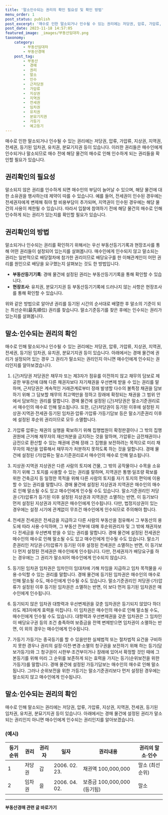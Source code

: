 ```yaml
---
title: '말소인수되는 권리의 확인 필요성 및 확인 방법'
menu_order: 1
post_status: publish
post_excerpt: '매수로 인한 말소되거나 인수될 수 있는 권리에는 저당권, 압류, 가압류, 지상권, 지역권, 전세권, 등기된 임차권, 유치권, 분묘기지권 등이 있습니다. 이러한 권리들은 매수인에게 인수되거나 말소되므로 매수 전에 해당 물건의 매수로 인해 인수하게 되는 권리들을 확인할 필요가 있습니다.'
post_date: 2023-11-18 14:57:05
featured_image: _images/부동산임대차.png
taxonomy:
    category:
        - 부동산임대차
        - 부동산경매
    post_tag:
        - 부동산
        -  경매
        -  권리
        -  말소
        -  인수
        -  근저당권
        -  가압류
        -  지상권
        -  지역권
        -  전세권
        -  임차권
        -  유치권
        -  분묘기지권
        -  가등기
        -  예고등기
---
```



매수로 인한 말소되거나 인수될 수 있는 권리에는 저당권, 압류, 가압류, 지상권, 지역권, 전세권, 등기된 임차권, 유치권, 분묘기지권 등이 있습니다. 이러한 권리들은 매수인에게 인수되거나 말소되므로 매수 전에 해당 물건의 매수로 인해 인수하게 되는 권리들을 확인할 필요가 있습니다.

## 권리확인의 필요성
말소되지 않은 권리를 인수하게 되면 매수인의 부담이 늘어날 수 있으며, 해당 물건에 대한 소유권을 행사하는데 제약이 따를 수 있습니다. 예를 들어, 전세권이 인수된 경우에는 전세권자에게 변제해 줘야 할 비용부담이 추가되며, 지역권이 인수된 경우에는 해당 물건의 사용이 제한될 수 있습니다. 따라서 입찰에 참여하기 전에 해당 물건의 매수로 인해 인수하게 되는 권리가 있는지를 확인할 필요가 있습니다.

## 권리확인의 방법
말소되거나 인수되는 권리를 확인하기 위해서는 우선 부동산등기기록과 현장조사를 통해 어떤 권리들이 설정되어 있는지를 살펴봅니다. 매수인에게 인수되지 않고 말소되는 권리는 일반적으로 배당절차에 참가한 권리이므로 배당요구를 한 이해관계인이 어떤 권리를 원인으로 배당을 요구했는지 살펴보는 것도 한 방법입니다.

- **부동산등기기록**: 경매 물건에 설정된 권리는 부동산등기기록을 통해 확인할 수 있습니다.
- **현장조사**: 유치권, 분묘기지권 등 부동산등기기록에 드러나지 않는 사항은 현장조사를 통해 확인할 수 있습니다.

위와 같은 방법으로 알아낸 권리를 등기된 시간의 순서대로 배열한 후 말소의 기준이 되는 최선순위(最先順位) 권리를 찾습니다. 말소기준등기를 찾은 후에는 인수되는 권리가 있는지를 살펴봅니다.


## 말소·인수되는 권리의 확인
매수로 인해 말소되거나 인수될 수 있는 권리에는 저당권, 압류, 가압류, 지상권, 지역권, 전세권, 등기된 임차권, 유치권, 분묘기지권 등이 있습니다. 아래에서는 경매 물건에 권리가 설정되어 있는 경우 그 권리가 말소되는 권리인지 아니면 매수인에게 인수되는 권리인지를 알아보겠습니다.

1. (근)저당권
저당권은 채무자 또는 제3자가 점유를 이전하지 않고 채무의 담보로 제공한 부동산에 대해 다른 채권자보다 자기채권을 우선변제 받을 수 있는 권리를 말하며, 근저당권은 계속적인 거래관계로부터 장래 발생할 다수의 불특정 채권을 담보하기 위해 그 담보할 채무의 최고액만을 정하고 장래에 확정되는 채권을 그 범위 안에서 담보하는 권리를 말합니다. 경매 물건에 설정된 (근)저당권은 말소기준권리로서 매수인의 매수로 인해 말소됩니다. 또한, (근)저당권이 등기된 이후에 설정된 지상권·지역권·전세권·등기된 임차권·압류·가압류·가등기담보 등은 말소기준권리 이후에 설정된 후순위 권리이므로 모두 소멸합니다.

2. 가압류
압류는 채권의 실행을 확보하기 위해 집행법원이 확정판결이나 그 밖의 집행권원에 근거해 채무자의 재산처분을 금지하는 것을 말하며, 가압류는 금전채권이나 금전으로 환산할 수 있는 채권에 관해 장래 그 집행을 보전하려는 목적으로 미리 채무자의 재산을 압류해서 채무자가 처분하지 못하도록 하는 것을 말합니다. 경매 물건에 설정된 (가)압류는 말소기준권리로서 매수인의 매수로 인해 말소됩니다.

3. 지상권·지역권
지상권은 다른 사람의 토지에 건물, 그 밖의 공작물이나 수목을 소유하기 위해 그 토지를 사용할 수 있는 권리를 말하며, 지역권은 통행·일조량 확보를 위한 건축금지 등 일정한 목적을 위해 다른 사람의 토지를 자기 토지의 편익에 이용할 수 있는 권리를 말합니다. 경매 물건에 설정된 지상권과 지역권은 매수인의 매수로 인해 말소될 수도 있고 매수인에게 인수될 수도 있습니다. 말소기준권리인 저당권·(가)압류가 등기된 이후 설정된 지상권과 지역권은 소멸하는 반면, 이 등기보다 먼저 설정된 지상권과 지역권은 매수인에게 인수됩니다. 다만, 법정지상권이 있는 경우에는 설정 시기에 관계없이 무조건 매수인에게 인수되므로 주의해야 합니다.

4. 전세권
전세권은 전세금을 지급하고 다른 사람의 부동산을 점유해서 그 부동산의 용도에 따라 사용·수익하며, 그 부동산 전부에 대해 후순위권리자 및 그 밖에 채권자보다 전세금을 우선변제 받을 수 있는 권리를 말합니다. 경매 물건에 설정된 전세권은 매수인의 매수로 인해 말소될 수도 있고 매수인에게 인수될 수도 있습니다. 말소기준권리인 저당권·(가)압류가 등기된 이후 설정된 전세권은 소멸하는 반면, 이 등기보다 먼저 설정된 전세권은 매수인에게 인수됩니다. 다만, 전세권자가 배당요구를 하는 경우에는 그 권리가 말소되어 매수인에게 인수되지 않습니다.

5. 등기된 임차권
임차권은 임차인이 임대차에 기해 차임을 지급하고 임차 목적물을 사용·수익할 수 있는 권리를 말합니다. 경매 물건에 등기된 임차권은 매수인의 매수로 인해 말소될 수도, 매수인에게 인수될 수도 있습니다. 말소기준권리인 저당권·(가)압류가 설정된 이후 등기된 임차권은 소멸하는 반면, 이 보다 먼저 등기된 임차권은 매수인에게 인수됩니다.

6. 등기되지 않은 임차권
대항력과 우선변제권을 갖춘 임차권은 등기되지 않았다 하더라도 제3자에게 효력을 미칩니다. 이 임차권은 매수인의 매수로 인해 말소될 수도, 매수인에게 인수될 수도 있습니다. 대항력과 우선변제권을 갖춘 임차권은 그 임차인이 배당요구권 등의 조건 충족하여 보증금을 전액 변제받으면 임차권이 소멸하는 반면, 이 외의 경우는 매수인에게 인수됩니다.

7. 가등기
가등기는 종국등기를 할 수 있을만한 실체법적 또는 절차법적 요건을 구비하지 못한 경우나 권리의 설정·이전·변경·소멸의 청구권을 보전하기 위해 하는 등기(담보가등기)와 그 청구권이 시한부·조건부이거나 장래에 있어서 확정할 것인 때에 그 본등기를 위해 미리 그 순위를 보존하게 되는 효력을 가지는 등기(순위보전을 위한 가등기)를 말합니다. 경매 물건에 설정된 가등기담보는 매수인의 매수로 인해 말소됩니다. 그러나 순위보전을 위한 가등기는 말소기준권리보다 먼저 설정된 경우에는 말소되지 않고 매수인에게 인수됩니다.

## 말소·인수되는 권리의 확인

매수로 인해 말소되는 권리에는 저당권, 압류, 가압류, 지상권, 지역권, 전세권, 등기된 임차권, 유치권, 분묘기지권 등이 있습니다. 아래에서는 경매 물건에 설정된 권리가 말소되는 권리인지 아니면 매수인에게 인수되는 권리인지를 알아보겠습니다.

### (예시)

등기순위 | 권리 | 권리자 | 일자 | 권리내용 | 권리의 말소·인수
---|---|---|---|---|---
1 | 저당권 | 갑 | 2006. 02. 23. | 채권액 100,000,000 | 말소 (최선순위)
2 | 임차권 | 을 | 2006. 04. 02. | 보증금 100,000,000 (등기됨) | 말소
<!-- wp:separator -->
<hr class="wp-block-separator has-alpha-channel-opacity"/>
<!-- /wp:separator -->

<!-- wp:group {"backgroundColor":"base","layout":{"type":"constrained"}} -->
<div class="wp-block-group has-base-background-color has-background"><!-- wp:paragraph {"align":"center","fontSize":"medium"} -->
<p class="has-text-align-center has-large-font-size"><strong>부동산경매 관련 글 바로가기</strong></p>
<!-- /wp:paragraph -->


<!-- wp:latest-posts
{"categories":[{"id":22954,"count":19,"description":"","link":"https://uknowlaw.com/category/%eb%b6%80%eb%8f%99%ec%82%b0%ea%b2%bd%eb%a7%a4/","name":"부동산경매","slug":"부동산경매","taxonomy":"category","parent":0,"meta":[],"_links":{"self":[{"href":"https://uknowlaw.com/wp-json/wp/v2/categories/22954"}],"collection":[{"href":"https://uknowlaw.com/wp-json/wp/v2/categories"}],"about":[{"href":"https://uknowlaw.com/wp-json/wp/v2/taxonomies/category"}],"wp:post_type":[{"href":"https://uknowlaw.com/wp-json/wp/v2/posts?categories=22954"}],"curies":[{"name":"wp","href":"https://api.w.org/{rel}","templated":true}]}}],"postsToShow":100,"excerptLength":28,"postLayout":"grid","columns":2,"featuredImageAlign":"left","featuredImageSizeSlug":"large","fontSize":"small"} /--></div>
<!-- /wp:group -->